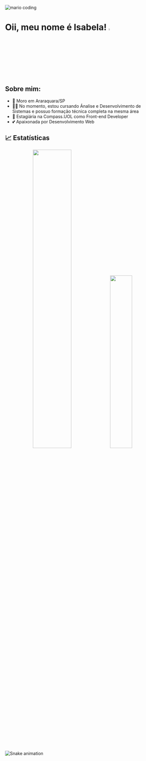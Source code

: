 ![mario coding](https://i.imgur.com/1ZvVkDc.gif)


# Oii, meu nome é Isabela! <img src="https://media.giphy.com/media/hvRJCLFzcasrR4ia7z/giphy.gif" width=4%>
## Sobre mim:
- 🏡	 Moro em Araraquara/SP
- 👩‍💻 No momento, estou cursando Ánalise e Desenvolvimento de Sistemas e possuo formação técnica completa na mesma área
- 🧭 Estagiária na Compass.UOL como Front-end Developer
- 💕 Apaixonada por Desenvolvimento Web

## 📈 Estatísticas
<div align='center'>
  <img width="50%"  src="https://github-readme-stats.vercel.app/api?username=Isabelaponte&show_icons=true&theme=radical&include_all_commits=true&count_private=true">
  <img width="38%" src="https://github-readme-stats.vercel.app/api/top-langs/?username=Isabelaponte&layout=compact&langs_count=16&theme=radical"/>
</div>

![Snake animation](https://github.com/Isabelaponte/Isabelaponte/blob/output/github-contribution-grid-snake.svg)
